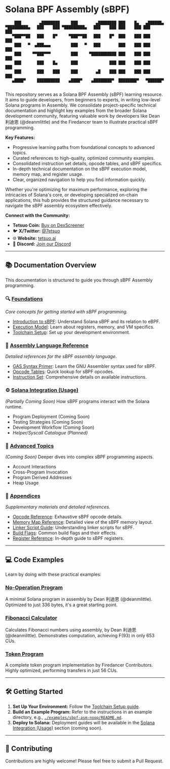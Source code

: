 # Solana BPF Assembly (sBPF)

```
    ███        ▄████████     ███        ▄████████ ███    █▄   ▄██████▄  
▀█████████▄   ███    ███ ▀█████████▄   ███    ███ ███    ███ ███    ███ 
   ▀███▀▀██   ███    █▀     ▀███▀▀██   ███    █▀  ███    ███ ███    ███ 
    ███   ▀  ▄███▄▄▄         ███   ▀   ███        ███    ███ ███    ███ 
    ███     ▀▀███▀▀▀         ███     ▀███████████ ███    ███ ███    ███ 
    ███       ███    █▄      ███              ███ ███    ███ ███    ███ 
    ███       ███    ███     ███        ▄█    ███ ███    ███ ███    ███ 
   ▄████▀     ██████████    ▄████▀    ▄████████▀  ████████▀   ▀██████▀  
                                                                        
```

This repository serves as a Solana BPF Assembly (sBPF) learning resource. It aims to guide developers, from beginners to experts, in writing low-level Solana programs in Assembly. We consolidate project-specific technical documentation and highlight key examples from the broader Solana development community, featuring valuable work by developers like Dean 利迪恩 (@deanmlittle) and the Firedancer team to illustrate practical sBPF programming.

**Key Features:**
- Progressive learning paths from foundational concepts to advanced topics.
- Curated references to high-quality, optimized community examples.
- Consolidated instruction set details, opcode tables, and sBPF specifics.
- In-depth technical documentation on the sBPF execution model, memory map, and register usage.
- Clear, organized navigation to help you find information quickly.

Whether you're optimizing for maximum performance, exploring the intricacies of Solana's core, or developing specialized on-chain applications, this hub provides the structured guidance necessary to navigate the sBPF assembly ecosystem effectively.

**Connect with the Community:**
- **Tetsuo Coin:** [Buy on DexScreener](https://dexscreener.com/solana/2kb3i5ulkhucjuwq3poxhpuggqbwywttk5eg9e5wnlg6)
- 🐦 **X/Twitter:** [@7etsuo](https://www.x.com/7etsuo)
- 🌐 **Website:** [tetsuo.ai](https://www.tetsuo.ai)
- 👾 **Discord:** [Join our Discord](https://discord.gg/tetsuo-ai)

---

## 📚 Documentation Overview

This documentation is structured to guide you through sBPF Assembly programming.

### 🔍 [Foundations](./docs/foundations)
*Core concepts for getting started with sBPF programming.*
- [Introduction to sBPF](./docs/foundations/01_introduction.md): Understand Solana sBPF and its relation to eBPF.
- [Execution Model](./docs/foundations/02_execution_model.md): Learn about registers, memory, and VM specifics.
- [Toolchain Setup](./docs/foundations/03_toolchain.md): Set up your development environment.

### 📖 [Assembly Language Reference](./docs/reference)
*Detailed references for the sBPF assembly language.*
- [GAS Syntax Primer](./docs/reference/01_gas_syntax.md): Learn the GNU Assembler syntax used for sBPF.
- [Opcode Tables](./docs/reference/02_opcode_tables.md): Quick lookup for sBPF opcodes.
- [Instruction Set](./docs/reference/03_instruction_set.md): Comprehensive details on available instructions.

### ⚙️ [Solana Integration (Usage)](./docs/usage)
*(Partially Coming Soon)* How sBPF programs interact with the Solana runtime.
- Program Deployment (Coming Soon)
- Testing Strategies (Coming Soon)
- Development Workflow (Coming Soon)
- *Helper/Syscall Catalogue (Planned)*

### 🔮 [Advanced Topics](./docs/advanced)
*(Coming Soon)* Deeper dives into complex sBPF programming aspects.
- Account Interactions
- Cross-Program Invocation
- Program Derived Addresses
- Heap Usage

### 📑 [Appendices](./docs/appendices)
*Supplementary materials and detailed references.*
- [Opcode Reference](./docs/appendices/01_opcode_reference.md): Exhaustive sBPF opcode details.
- [Memory Map Reference](./docs/appendices/02_memory_map.md): Detailed view of the sBPF memory layout.
- [Linker Script Guide](./docs/appendices/03_linker_script.md): Understanding linker scripts for sBPF.
- [Build Flags](./docs/appendices/04_build_flags.md): Common build flags and their effects.
- [Register Reference](./docs/appendices/05_register_reference.md): In-depth guide to sBPF registers.

---

## 💻 Code Examples

Learn by doing with these practical examples:

### [No-Operation Program](./examples/sbpf-asm-noop)
A minimal Solana program in assembly by Dean 利迪恩 (@deanmlittle). Optimized to just 336 bytes, it's a great starting point.

### [Fibonacci Calculator](./examples/solana-fibonacci-asm)
Calculates Fibonacci numbers using assembly, by Dean 利迪恩 (@deanmlittle). Demonstrates computation, achieving F(93) in only 653 CUs.

### [Token Program](./examples/token.sbpf)
A complete token program implementation by Firedancer Contributors. Highly optimized, performing transfers in just 56 CUs.

---

## 🛠️ Getting Started

1.  **Set Up Your Environment:**
    Follow the [Toolchain Setup guide](./docs/foundations/03_toolchain.md).
2.  **Build an Example Program:**
    Refer to the instructions in an example directory, e.g., [`./examples/sbpf-asm-noop/README.md`](./examples/sbpf-asm-noop/README.md).
3.  **Deploy to Solana:**
    Deployment guides will be available in the [Solana Integration (Usage)](./docs/usage) section (coming soon).

---

## 📝 Contributing

Contributions are highly welcome! Please feel free to submit a Pull Request.
